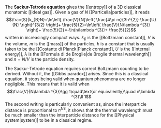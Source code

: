 The **Sackur-Tetrode equation** gives the [[entropy]] of a 3D classical monatomic [[ideal gas]]. Given a gas of $N$ [[Particella|particles]], it reads
$$\frac{S}{k_{B}N}=\ln\left[ \frac{V}{N}\left( \frac{4\pi m}{3h^{2}} \frac{U}{N} \right)^{3/2} \right]+ \frac{5}{2}=\ln\left( \frac{V}{N\lambda ^{3}} \right)+ \frac{5}{2}=-\ln(n\lambda ^{3})+ \frac{5}{2}$$
written in increasingly compact ways. $k_{B}$ is the [[Boltzmann constant]], $V$ is the volume, $m$ is the [[mass]] of the particles, $h$ is a constant that is usually taken to be the [[Costante di Planck|Planck constant]], $U$ is the [[internal energy]], $\lambda$ is the [[Formula di de Broglie|de Broglie thermal wavelength]] and $n=N/V$ is the particle density.

The Sackur-Tetrode equation requires correct Boltzmann counting to be derived. Without it, the [[Gibbs paradox]] arises. Since this is a classical equation, it stops being valid when quantum phenomena are no longer negligible. This means that it is valid when
$$\frac{V}{N\lambda ^{3}}\gg 1\quad\text{or equivalently}\quad n\lambda ^{3}\ll 1$$
The second writing is particularly convenient as, since the interparticle distance is proportional to $n^{1/3}$, it shows that the thermal wavelength must be much smaller than the interparticle distance for the [[Physical system|system]] to be in a classical regime.